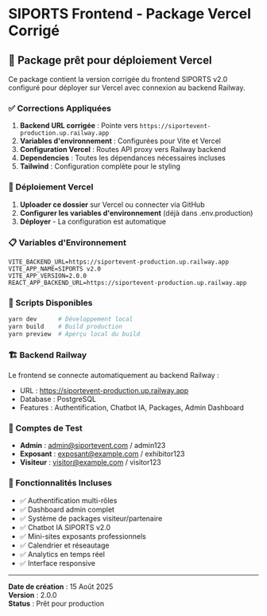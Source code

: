 # SIPORTS Frontend - Package Vercel Corrigé

## 🎯 Package prêt pour déploiement Vercel

Ce package contient la version corrigée du frontend SIPORTS v2.0 configuré pour déployer sur Vercel avec connexion au backend Railway.

### ✅ Corrections Appliquées

1. **Backend URL corrigée** : Pointe vers `https://siportevent-production.up.railway.app`
2. **Variables d'environnement** : Configurées pour Vite et Vercel
3. **Configuration Vercel** : Routes API proxy vers Railway backend
4. **Dependencies** : Toutes les dépendances nécessaires incluses
5. **Tailwind** : Configuration complète pour le styling

### 🚀 Déploiement Vercel

1. **Uploader ce dossier** sur Vercel ou connecter via GitHub
2. **Configurer les variables d'environnement** (déjà dans .env.production)
3. **Déployer** - La configuration est automatique

### 📋 Variables d'Environnement

```env
VITE_BACKEND_URL=https://siportevent-production.up.railway.app
VITE_APP_NAME=SIPORTS v2.0
VITE_APP_VERSION=2.0.0
REACT_APP_BACKEND_URL=https://siportevent-production.up.railway.app
```

### 🔧 Scripts Disponibles

```bash
yarn dev      # Développement local
yarn build    # Build production
yarn preview  # Aperçu local du build
```

### 🏗️ Backend Railway

Le frontend se connecte automatiquement au backend Railway :
- URL : https://siportevent-production.up.railway.app
- Database : PostgreSQL
- Features : Authentification, Chatbot IA, Packages, Admin Dashboard

### 🧪 Comptes de Test

- **Admin** : admin@siportevent.com / admin123
- **Exposant** : exposant@example.com / exhibitor123  
- **Visiteur** : visitor@example.com / visitor123

### 📱 Fonctionnalités Incluses

- ✅ Authentification multi-rôles
- ✅ Dashboard admin complet
- ✅ Système de packages visiteur/partenaire
- ✅ Chatbot IA SIPORTS v2.0
- ✅ Mini-sites exposants professionnels
- ✅ Calendrier et réseautage
- ✅ Analytics en temps réel
- ✅ Interface responsive

---

**Date de création** : 15 Août 2025  
**Version** : 2.0.0  
**Status** : Prêt pour production